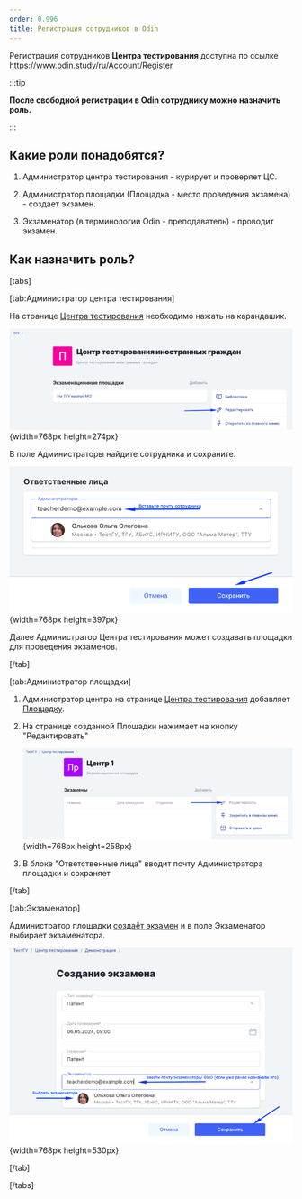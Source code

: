 ```yaml
---
order: 0.996
title: Регистрация сотрудников в Odin
---
```


Регистрация сотрудников **Центра тестирования** доступна по ссылке <https://www.odin.study/ru/Account/Register>

:::tip 

**После свободной регистрации в Odin сотруднику можно назначить роль.**

:::

## **Какие роли понадобятся?**

1. Администратор центра тестирования - курирует и проверяет ЦС.

2. Администратор площадки (Площадка - место проведения экзамена) - создает экзамен.

3. Экзаменатор (в терминологии Odin - преподаватель) - проводит экзамен.

## **Как назначить роль?**

[tabs]

[tab:Администратор центра тестирования]

На странице [Центра тестирования](https://www.odin.study/ru/Division/Info/2924) необходимо нажать на карандашик.

![](./registraciya-sotrudnikov-v-odin.png){width=768px height=274px}

В поле Администраторы найдите сотрудника и сохраните.

![](./registraciya-sotrudnikov-v-odin-2.png){width=768px height=397px}

Далее Администратор Центра тестирования может создавать площадки для проведения экзаменов.

[/tab]

[tab:Администратор площадки]

1. Администратор центра на странице [Центра тестирования](https://www.odin.study/ru/Division/Info/2924) добавляет [Площадку](https://informa.gitbook.io/immigraciya/centr-testirovaniya-v-odin/dobavit-ploshadki).

2. На странице созданной Площадки нажимает на кнопку "Редактировать"

   ![](./registraciya-sotrudnikov-v-odin-3.png){width=768px height=258px}

3. В блоке "Ответственные лица" вводит почту Администратора площадки и сохраняет

[/tab]

[tab:Экзаменатор]

Администратор площадки [создаёт экзамен](https://informa.gitbook.io/immigraciya/centr-testirovaniya-v-odin/dobavit-ekzamen) и в поле Экзаменатор выбирает экзаменатора.

![](./registraciya-sotrudnikov-v-odin-4.png){width=768px height=530px}

[/tab]

[/tabs]